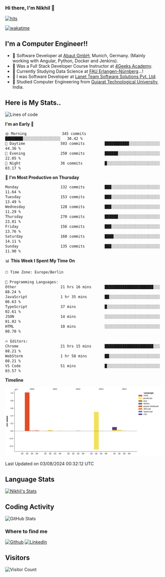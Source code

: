 ### Hi there, I'm Nikhil 👋

[![hits](https://hits.sh/github.com/silentsoft/hits.svg?color=2311cc)](https://hits.sh/github.com/silentsoft/hits/)

[![wakatime](https://wakatime.com/badge/user/369b6a3a-7953-4ff9-b7c7-be53d0a7ccc6.svg?style=for-the-badge)](https://wakatime.com/@369b6a3a-7953-4ff9-b7c7-be53d0a7ccc6)

## I'm a  Computer Engineer!!

- 🌱 Software Developer at [Abaut GmbH](https://www.abaut.de/), Munich, Germany. (Mainly working with Angular, Python, Docker and Jenkins).
- 🌱 Was a Full Stack Developer Course Instructor at [4Geeks Academy](https://4geeks.com/).
- 🌱 Currently Studying Data Science at [FAU Erlangen-Nürnberg](https://www.fau.de/)...!
- 🌱 I was Software Developer at [Lanet Team Software Solutions Pvt. Ltd](https://lanetteam.com/).
- 🌱 Studied Computer Engineering from [Gujarat Technological University](https://www.gtu.ac.in/), India.

<h2>Here is My Stats..</h2>

<!--START_SECTION:waka-->
![Lines of code](https://img.shields.io/badge/From%20Hello%20World%20I%27ve%20Written-16.9%20million%20lines%20of%20code-blue)

**I'm an Early 🐤** 

```text
🌞 Morning                345 commits         ████████░░░░░░░░░░░░░░░░░   30.42 % 
🌆 Daytime                503 commits         ███████████░░░░░░░░░░░░░░   44.36 % 
🌃 Evening                250 commits         ██████░░░░░░░░░░░░░░░░░░░   22.05 % 
🌙 Night                  36 commits          █░░░░░░░░░░░░░░░░░░░░░░░░   03.17 % 
```
📅 **I'm Most Productive on Thursday** 

```text
Monday                   132 commits         ███░░░░░░░░░░░░░░░░░░░░░░   11.64 % 
Tuesday                  153 commits         ███░░░░░░░░░░░░░░░░░░░░░░   13.49 % 
Wednesday                128 commits         ███░░░░░░░░░░░░░░░░░░░░░░   11.29 % 
Thursday                 270 commits         ██████░░░░░░░░░░░░░░░░░░░   23.81 % 
Friday                   156 commits         ███░░░░░░░░░░░░░░░░░░░░░░   13.76 % 
Saturday                 160 commits         ████░░░░░░░░░░░░░░░░░░░░░   14.11 % 
Sunday                   135 commits         ███░░░░░░░░░░░░░░░░░░░░░░   11.90 % 
```


📊 **This Week I Spent My Time On** 

```text
🕑︎ Time Zone: Europe/Berlin

💬 Programming Languages: 
Other                    21 hrs 16 mins      ██████████████████████░░░   88.24 % 
JavaScript               1 hr 35 mins        ██░░░░░░░░░░░░░░░░░░░░░░░   06.63 % 
TypeScript               37 mins             █░░░░░░░░░░░░░░░░░░░░░░░░   02.61 % 
JSON                     14 mins             ░░░░░░░░░░░░░░░░░░░░░░░░░   01.02 % 
HTML                     10 mins             ░░░░░░░░░░░░░░░░░░░░░░░░░   00.70 % 

🔥 Editors: 
Chrome                   21 hrs 15 mins      ██████████████████████░░░   88.21 % 
WebStorm                 1 hr 58 mins        ██░░░░░░░░░░░░░░░░░░░░░░░   08.21 % 
VS Code                  51 mins             █░░░░░░░░░░░░░░░░░░░░░░░░   03.57 % 
```

**Timeline**

![Lines of Code chart](https://raw.githubusercontent.com/nikhilmaguwala/nikhilmaguwala/main/assets/bar_graph.png)


 Last Updated on 03/08/2024 00:32:12 UTC
<!--END_SECTION:waka-->

<h2>Language Stats</h2>

[![Nikhil's Stats](https://github-readme-stats.vercel.app/api/wakatime?username=nikhilmaguwala&layout=compact&title=Stats)](https://github.com/nikhilmaguwala)


<h2>Coding Activity</h2>

<p><img src="https://wakatime.com/share/@nikhilmaguwala/7dd532b8-3e5e-4c26-8c46-68cc27712a92.svg" alt="GitHub Stats"></p>

<h3>Where to find me</h3>
<p>
    <a href="https://github.com/nikhilmaguwala" target="_blank"><img alt="Github" src="https://img.shields.io/badge/GitHub-%2312100E.svg?&style=for-the-badge&logo=Github&logoColor=white" /></a>
    <a href="https://www.linkedin.com/in/nikhil-maguwala" target="_blank"><img alt="LinkedIn" src="https://img.shields.io/badge/linkedin-%230077B5.svg?&style=for-the-badge&logo=linkedin&logoColor=white" /></a> 
</p>


<h2>Visitors</h2>

![Visitor Count](https://profile-counter.glitch.me/nikhilmaguwala/count.svg)

[website]: https://nikhilmaguwala.github.io/
[instagram]: https://www.instagram.com/nikhil_maguwala/
[linkedin]: https://www.linkedin.com/in/nikhil-maguwala/

